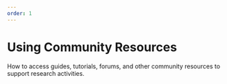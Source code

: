 ```yaml
---
order: 1
---
```

# Using Community Resources
How to access guides, tutorials, forums, and other community resources to support research activities.
